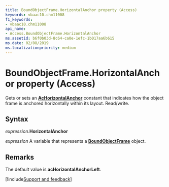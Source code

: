 ```yaml
---
title: BoundObjectFrame.HorizontalAnchor property (Access)
keywords: vbaac10.chm11008
f1_keywords:
- vbaac10.chm11008
api_name:
- Access.BoundObjectFrame.HorizontalAnchor
ms.assetid: b6f0b03d-8c64-ca0e-1efc-1b017aa6b615
ms.date: 02/08/2019
ms.localizationpriority: medium
---
```



# BoundObjectFrame.HorizontalAnchor property (Access)

Gets or sets an **[AcHorizontalAnchor](Access.AcHorizontalAnchor.md)** constant that indicates how the object frame is anchored horizontally within its layout. Read/write.


## Syntax

_expression_.**HorizontalAnchor**

_expression_ A variable that represents a **[BoundObjectFrame](Access.BoundObjectFrame.md)** object.


## Remarks

The default value is **acHorizontalAnchorLeft**.




[!include[Support and feedback](~/includes/feedback-boilerplate.md)]